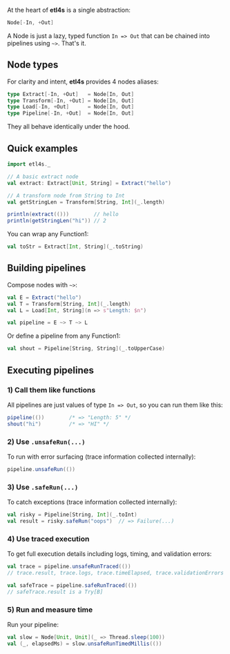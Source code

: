 
At the heart of **etl4s** is a single abstraction:
```scala
Node[-In, +Out]
```
A Node is just a lazy, typed function `In => Out` that can be chained into pipelines using `~>`. That's it.

## Node types
For clarity and intent, **etl4s** provides 4 nodes aliases:
```scala
type Extract[-In, +Out]   = Node[In, Out]
type Transform[-In, +Out] = Node[In, Out]
type Load[-In, +Out]      = Node[In, Out]
type Pipeline[-In, +Out]  = Node[In, Out]
```
They all behave identically under the hood.

## Quick examples
```scala
import etl4s._

// A basic extract node
val extract: Extract[Unit, String] = Extract("hello")

// A transform node from String to Int
val getStringLen = Transform[String, Int](_.length)

println(extract(()))        // hello
println(getStringLen("hi")) // 2
```
You can wrap any Function1:
```scala
val toStr = Extract[Int, String](_.toString)
```

## Building pipelines
Compose nodes with `~>`:
```scala
val E = Extract("hello")
val T = Transform[String, Int](_.length)
val L = Load[Int, String](n => s"Length: $n")

val pipeline = E ~> T ~> L
```
Or define a pipeline from any Function1:
```scala
val shout = Pipeline[String, String](_.toUpperCase)
```

## Executing pipelines
### 1) Call them like functions
All pipelines are just values of type `In => Out`, so you can run them like this:
```scala
pipeline(())        /* => "Length: 5" */
shout("hi")         /* => "HI" */
```

### 2) Use `.unsafeRun(...)`
To run with error surfacing (trace information collected internally):
```scala
pipeline.unsafeRun(())
```

### 3) Use `.safeRun(...)`
To catch exceptions (trace information collected internally):
```scala
val risky = Pipeline[String, Int](_.toInt)
val result = risky.safeRun("oops")  // => Failure(...)
```

### 4) Use traced execution
To get full execution details including logs, timing, and validation errors:
```scala
val trace = pipeline.unsafeRunTraced(())
// trace.result, trace.logs, trace.timeElapsed, trace.validationErrors

val safeTrace = pipeline.safeRunTraced(())  
// safeTrace.result is a Try[B]
```

### 5) Run and measure time
Run your pipeline:
```scala
val slow = Node[Unit, Unit](_ => Thread.sleep(100))
val (_, elapsedMs) = slow.unsafeRunTimedMillis(())
```